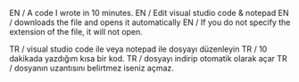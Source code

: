 EN / A code I wrote in 10 minutes.
EN / Edit visual studio code & notepad
EN / downloads the file and opens it automatically
EN / If you do not specify the extension of the file, it will not open.


TR / visual studio code ile veya notepad ile dosyayı düzenleyin
TR / 10 dakikada yazdığım kısa bir kod.
TR / dosyayı indirip otomatik olarak açar
TR / dosyanın uzantısını belirtmez iseniz açmaz.
